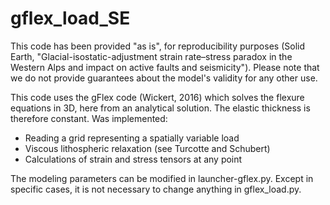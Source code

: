 # gflex_load_SE

This code has been provided "as is", for reproducibility purposes (Solid Earth, "Glacial-isostatic-adjustment strain rate–stress paradox in the Western Alps and impact on active faults and seismicity"). 
Please note that we do not provide guarantees about the model's validity for any other use.


This code uses the gFlex code (Wickert, 2016) which solves the flexure equations in 3D, here from an analytical solution. The elastic thickness is therefore constant.
Was implemented:

- Reading a grid representing a spatially variable load
- Viscous lithospheric relaxation (see Turcotte and Schubert)
- Calculations of strain and stress tensors at any point


The modeling parameters can be modified in launcher-gflex.py. Except in specific cases, it is not necessary to change anything in gflex_load.py.
